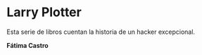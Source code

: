 # Larry Plotter

Esta serie de libros cuentan la historia de un hacker excepcional.

**Fátima Castro**

